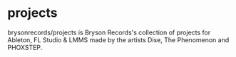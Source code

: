 # projects
brysonrecords/projects is Bryson Records's collection of projects for Ableton, FL Studio &amp; LMMS made by the artists Dise, The Phenomenon and PHOXSTEP.
